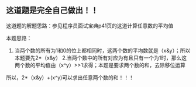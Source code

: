 这道题是完全自己做出！！
--------------------------
这道题的解题思路：参见程序员面试宝典p41页的这道计算任意数的平均值

本题思路：
1. 当两个数的所有为1和0的位上都相同时，这两个数的平均数就是（x&y）；所以本题要先2*（x&y）
2.当两个数中的所有对应为有且只有一个为1时，那么这两个数的平均值由（x^y）>>1求得；本题是要求两个数的和，去除移位运算

所以，2*（x&y）+(x^y)可以求出任意两个数的和！！！

